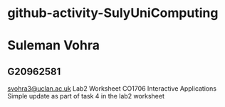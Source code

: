 # github-activity-SulyUniComputing

# Suleman Vohra
## G20962581
svohra3@uclan.ac.uk
Lab2 Worksheet CO1706 Interactive Applications
Simple update as part of task 4 in the lab2 worksheet
